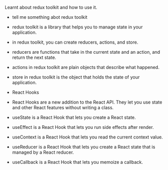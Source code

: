 Learnt about redux toolkit and how to use it.

- tell me something abot redux toolkit
- redux toolkit is a library that helps you to manage state in your application.
- in redux toolkit, you can create reducers, actions, and store.
- reducers are functions that take in the current state and an action, and return the next state.
- actions in redux toolkit are plain objects that describe what happened.
- store in redux toolkit is the object that holds the state of your application.

- React Hooks
- React Hooks are a new addition to the React API. They let you use state and other React features without writing a class.
- useState is a React Hook that lets you create a React state.
- useEffect is a React Hook that lets you run side effects after render.
- useContext is a React Hook that lets you read the current context value.
- useReducer is a React Hook that lets you create a React state that is managed by a React reducer.
- useCallback is a React Hook that lets you memoize a callback.
